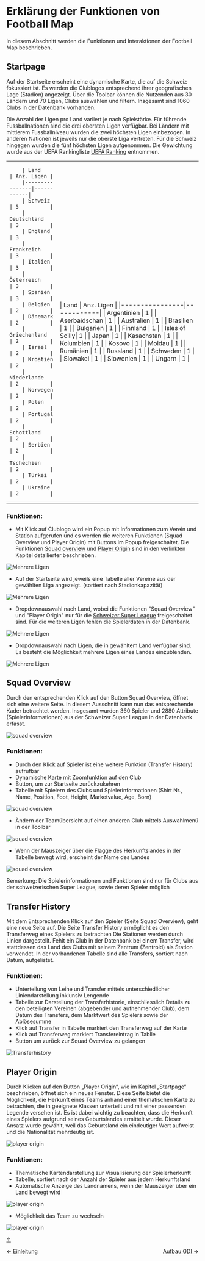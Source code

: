 # Erklärung der Funktionen von Football Map
<a id="top"></a>
In diesem Abschnitt werden die Funktionen und Interaktionen der Football Map beschrieben.

## Startpage
<div id="startpage"></div>
Auf der Startseite erscheint eine dynamische Karte, die auf die Schweiz fokussiert ist. Es werden die Clublogos entsprechend ihrer geografischen Lage (Stadion) angezeigt. Über die Toolbar können die Nutzenden aus 30 Ländern und 70 Ligen, Clubs auswählen und filtern. Insgesamt sind 1060 Clubs in der Datenbank vorhanden.

Die Anzahl der Ligen pro Land variiert je nach Spielstärke. Für führende Fussballnationen sind die drei obersten Ligen verfügbar. Bei Ländern mit mittlerem Fussballniveau wurden die zwei höchsten Ligen einbezogen. In anderen Nationen ist jeweils nur die oberste Liga vertreten. Für die Schweiz hingegen wurden die fünf höchsten Ligen aufgenommen. Die Gewichtung wurde aus der UEFA Rankingliste [UEFA Ranking](https://www.uefa.com/nationalassociations/uefarankings/country/?year=2024) entnommen.

<table>
<tr>
<td>

        | Land           | Anz. Ligen |
        |----------------|------------|
        | Schweiz        | 5          |
        | Deutschland    | 3          |
        | England        | 3          |
        | Frankreich     | 3          |
        | Italien        | 3          |
        | Österreich     | 3          |
        | Spanien        | 3          |
        | Belgien        | 2          |
        | Dänemark       | 2          |
        | Griechenland   | 2          |
        | Israel         | 2          |
        | Kroatien       | 2          |
        | Niederlande    | 2          |
        | Norwegen       | 2          |
        | Polen          | 2          |
        | Portugal       | 2          |
        | Schottland     | 2          |
        | Serbien        | 2          |
        | Tschechien     | 2          |
        | Türkei         | 2          |
        | Ukraine        | 2          |
</td>
<td>
        | Land           | Anz. Ligen |
        |----------------|------------|
        | Argentinien    | 1          |
        | Aserbaidschan  | 1          |
        | Australien     | 1          |
        | Brasilien      | 1          |
        | Bulgarien      | 1          |
        | Finnland       | 1          |
        | Isles of Scilly| 1          |
        | Japan          | 1          |
        | Kasachstan     | 1          |
        | Kolumbien      | 1          |
        | Kosovo         | 1          |
        | Moldau         | 1          |
        | Rumänien       | 1          |
        | Russland       | 1          |
        | Schweden       | 1          |
        | Slowakei       | 1          |
        | Slowenien      | 1          |
        | Ungarn         | 1          |
</td>
</tr>
</table>

### Funktionen:
- Mit Klick auf Clublogo wird ein Popup mit Informationen zum Verein und Station aufgerufen und es werden die weiteren Funktionen (Squad Overview und Player Origin) mit Buttons im Popup freigeschaltet. Die Funktionen [Squad overview](#squad-overview) und [Player Origin](#player-origin) sind in den verlinkten Kapitel detailierter beschrieben.

![Mehrere Ligen](GIFs/Startpage_1.gif)

- Auf der Startseite wird jeweils eine Tabelle aller Vereine aus der gewählten Liga angezeigt. (sortiert nach Stadionkapazität)

![Mehrere Ligen](GIFs/Startpage_2.gif)

- Dropdownauswahl nach Land, wobei die Funktionen "Squad Overview" und "Player Origin" nur für die [Schweizer Super League](https://sfl.ch/de/de) freigeschaltet sind. Für die weiteren Ligen fehlen die Spielerdaten in der Datenbank.

![Mehrere Ligen](GIFs/Startpage_3.gif)

- Dropdownauswahl nach Ligen, die in gewähltem Land verfügbar sind. Es besteht die Möglichkeit mehrere Ligen eines Landes einzublenden.

![Mehrere Ligen](GIFs/Startpage_5.gif)


## Squad Overview
<div id="squad-overview"></div>
Durch den entsprechenden Klick auf den Button Squad Overview, öffnet sich eine weitere Seite. In diesem Ausschnitt kann nun das entsprechende Kader betrachtet werden. Insgesamt wurden 360 Spieler und 2880 Attribute (Spielerinformationen) aus der Schweizer Super League in der Datenbank erfasst.

![squad overview](GIFs/SquadOverview_1.gif)

### Funktionen:
- Durch den Klick auf Spieler ist eine weitere Funktion (Transfer History) aufrufbar
- Dynamische Karte mit Zoomfunktion auf den Club
- Button, um zur Startseite zurückzukehren
- Tabelle mit Spielern des Clubs und Spielerinformationen (Shirt Nr., Name, Position, Foot, Height, Marketvalue, Age, Born)

![squad overview](GIFs/SquadOverview_2.gif)

- Ändern der Teamübersicht auf einen anderen Club mittels Auswahlmenü in der Toolbar

![squad overview](GIFs/SquadOverview_3.gif)

- Wenn der Mauszeiger über die Flagge des Herkunftslandes in der Tabelle bewegt wird, erscheint der Name des Landes

![squad overview](GIFs/SquadOverview_5.gif)

Bemerkung: Die Spielerinformationen und Funktionen sind nur für Clubs aus der schweizerischen Super League, sowie deren Spieler möglich

## Transfer History
<div id="transfer-history"></div>
Mit dem Entsprechenden Klick auf den Spieler (Seite Squad Overview), geht eine neue Seite auf. Die Seite Transfer History ermöglicht es den Transferweg eines Spielers zu betrachten Die Stationen werden durch Linien dargestellt. Fehlt ein Club in der Datenbank bei einem Transfer, wird stattdessen das Land des Clubs mit seinem Zentrum (Zentroid) als Station verwendet. In der vorhandenen Tabelle sind alle Transfers, sortiert nach Datum, aufgelistet.

### Funktionen:
- Unterteilung von Leihe und Transfer mittels unterschiedlicher Liniendarstellung inklunsiv Lengende
-  Tabelle zur Darstellung der Transferhistorie, einschliesslich Details zu den beteiligten Vereinen (abgebender und aufnehmender Club), dem Datum des Transfers, dem Marktwert des Spielers sowie der Ablösesumme
- Klick auf Transfer in Tabelle markiert den Transferweg auf der Karte
- Klick auf Transferweg markiert Transfereintrag in Tablle
- Button um zurück zur Squad Overview zu gelangen

![Transferhistory](GIFs/TransferHistory_1.gif)

## Player Origin
Durch Klicken auf den Button „Player Origin“, wie im Kapitel „Startpage“ beschrieben, öffnet sich ein neues Fenster. Diese Seite bietet die Möglichkeit, die Herkunft eines Teams anhand einer thematischen Karte zu betrachten, die in geeignete Klassen unterteilt und mit einer passenden Legende versehen ist. Es ist dabei wichtig zu beachten, dass die Herkunft eines Spielers aufgrund seines Geburtslandes ermittelt wurde. Dieser Ansatz wurde gewählt, weil das Geburtsland ein eindeutiger Wert aufweist und die Nationalität mehrdeutig ist.

![player origin](GIFs/PlayerOrigin_1.gif)

### Funktionen:
- Thematische Kartendarstellung zur Visualisierung der Spielerherkunft
- Tabelle, sortiert nach der Anzahl der Spieler aus jedem Herkunftsland
- Automatische Anzeige des Landnamens, wenn der Mauszeiger über ein Land bewegt wird

![player origin](GIFs/PlayerOrigin_2.gif)

- Möglichkeit das Team zu wechseln

![player origin](GIFs/PlayerOrigin_3.gif)


[↑](#top)


<div style="display: flex; justify-content: space-between;">
  <div>
    <a href="einleitung.md#top">← Einleitung</a>
  </div>
  <div>
    <a href="aufbauGDI.md#top">Aufbau GDI →</a>
  </div>
</div>